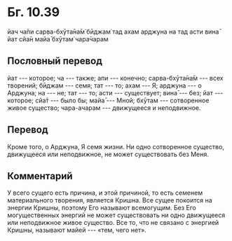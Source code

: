 # Бг. 10.39
йач ча̄пи сарва-бхӯта̄на̄м̇
бӣджам̇ тад ахам арджуна
на тад асти вина̄ йат сйа̄н
майа̄ бхӯтам̇ чара̄чарам
## Пословный перевод

йат --- которое; ча --- также; апи --- конечно; сарва-бхӯта̄на̄м --- всех
творений; бӣджам --- семя; тат --- то; ахам --- Я; арджуна --- о
Арджуна; на --- не; тат --- то; асти --- существует; вина̄ --- без; йат
--- которое; сйа̄т --- было бы; майа̄ --- Мной; бхӯтам --- сотворенное
живое существо; чара-ачарам --- движущееся и неподвижное.

## Перевод

Кроме того, о Арджуна, Я семя жизни. Ни одно сотворенное существо,
движущееся или неподвижное, не может существовать без Меня.

## Комментарий

У всего сущего есть причина, и этой причиной, то есть семенем
материального творения, является Кришна. Все сущее покоится на энергии
Кришны, поэтому Его называют всемогущим. Без Его могущественных энергий
не может существовать ни одно движущееся или неподвижное живое существо.
Все то, что не связано с энергией Кришны, называют майей --- «тем, чего
нет».
